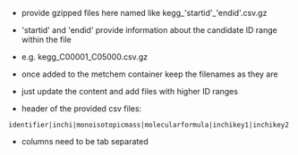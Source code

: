 - provide gzipped files here named like kegg_'startid'_'endid'.csv.gz
- 'startid' and 'endid' provide information about the candidate ID range within the file
- e.g. kegg_C00001_C05000.csv.gz
- once added to the metchem container keep the filenames as they are
- just update the content and add files with higher ID ranges

- header of the provided csv files:
```
identifier|inchi|monoisotopicmass|molecularformula|inchikey1|inchikey2|inchikey3|smiles|name
```
- columns need to be tab separated
